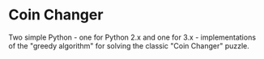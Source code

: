 # Coin Changer

Two simple Python - one for Python 2.x and one for 3.x - implementations of the "greedy algorithm" for solving the classic "Coin Changer" puzzle.
